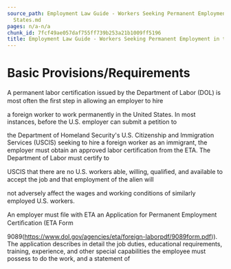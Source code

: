 ```yaml
---
source_path: Employment Law Guide - Workers Seeking Permanent Employment in the United
  States.md
pages: n/a-n/a
chunk_id: 7fcf49ae057daf755ff739b253a21b1009ff5196
title: Employment Law Guide - Workers Seeking Permanent Employment in the United States
---
```

# Basic Provisions/Requirements

A permanent labor certiﬁcation issued by the Department of Labor (DOL) is most often the ﬁrst step in allowing an employer to hire

a foreign worker to work permanently in the United States. In most instances, before the U.S. employer can submit a petition to

the Department of Homeland Security's U.S. Citizenship and Immigration Services (USCIS) seeking to hire a foreign worker as an immigrant, the employer must obtain an approved labor certiﬁcation from the ETA. The Department of Labor must certify to

USCIS that there are no U.S. workers able, willing, qualiﬁed, and available to accept the job and that employment of the alien will

not adversely aﬀect the wages and working conditions of similarly employed U.S. workers.

An employer must ﬁle with ETA an Application for Permanent Employment Certiﬁcation (ETA Form

9089(https://www.dol.gov/agencies/eta/foreign-laborpdf/9089form.pdf)). The application describes in detail the job duties, educational requirements, training, experience, and other special capabilities the employee must possess to do the work, and a statement of
